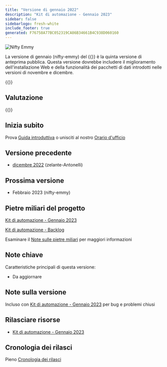 ```yaml
---
title: "Versione di gennaio 2022"
description: "Kit di automazione - Gennaio 2023"
sidebar: false
sidebarlogo: fresh-white
include_footer: true
generated: F76758A77BC052319CA86B34661B4C938D060160
---
```


<div class="optional">

![Nifty Emmy](/images/nifty-emmy.png)

La versione di gennaio (nifty-emmy) del {{<product-name>}} è la quinta versione di anteprima pubblica. Questa versione dovrebbe includere il miglioramento dell'installazione Web e della funzionalità dei pacchetti di dati introdotti nelle versioni di novembre e dicembre.

</div>

<div class="optional">

{{<presentationStyles>}}

## Valutazione

{{<questions name="/content/it/releases/january-2023.json" completed="Grazie per aver fornito feedback" showNavigationButtons="false" locale="it">}}

</div>

<div class="optional">

## Inizia subito

Prova [Guida introduttiva](/it/get-started) o unisciti al nostro [Orario d'ufficio](/it/office-hours)

## Versione precedente

- [dicembre 2022](/it/releases/december-2022) (zelante-Antonelli)

## Prossima versione

- Febbraio 2023 (nifty-emmy)

## Pietre miliari del progetto

[Kit di automazione - Gennaio 2023](https://github.com/orgs/microsoft/projects/486/views/9)

[Kit di automazione - Backlog](https://github.com/orgs/microsoft/projects/486/views/1)

Esaminare il [Note sulle pietre miliari](/it/releases/milestones) per maggiori informazioni

## Note chiave

Caratteristiche principali di questa versione:

- Da aggiornare

## Note sulla versione

Incluso con [Kit di automazione - Gennaio 2023](https://github.com/microsoft/powercat-automation-kit/releases/tag/AutomationKit-January2023) per bug e problemi chiusi

## Rilasciare risorse

- [Kit di automazione - Gennaio 2023](https://github.com/microsoft/powercat-automation-kit/releases/tag/AutomationKit-January2023)

## Cronologia dei rilasci

Pieno [Cronologia dei rilasci](/it/releases)

</div>
